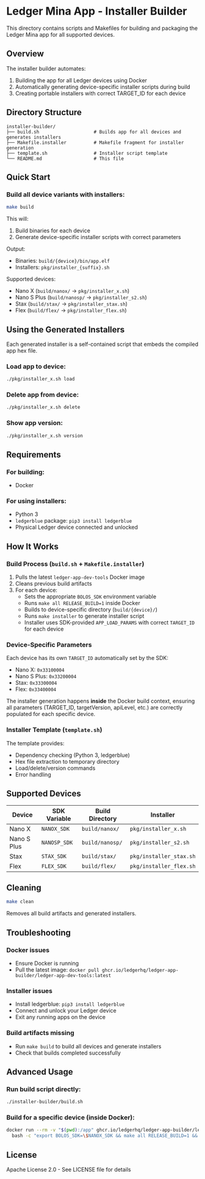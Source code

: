 # Ledger Mina App - Installer Builder

This directory contains scripts and Makefiles for building and packaging the Ledger Mina app for all supported devices.

## Overview

The installer builder automates:
1. Building the app for all Ledger devices using Docker
2. Automatically generating device-specific installer scripts during build
3. Creating portable installers with correct TARGET_ID for each device

## Directory Structure

```
installer-builder/
├── build.sh                    # Builds app for all devices and generates installers
├── Makefile.installer          # Makefile fragment for installer generation
├── template.sh                 # Installer script template
└── README.md                   # This file
```

## Quick Start

### Build all device variants with installers:
```bash
make build
```

This will:
1. Build binaries for each device
2. Generate device-specific installer scripts with correct parameters

Output:
- Binaries: `build/{device}/bin/app.elf`
- Installers: `pkg/installer_{suffix}.sh`

Supported devices:
- Nano X (`build/nanox/` → `pkg/installer_x.sh`)
- Nano S Plus (`build/nanosp/` → `pkg/installer_s2.sh`)
- Stax (`build/stax/` → `pkg/installer_stax.sh`)
- Flex (`build/flex/` → `pkg/installer_flex.sh`)

## Using the Generated Installers

Each generated installer is a self-contained script that embeds the compiled app hex file.

### Load app to device:
```bash
./pkg/installer_x.sh load
```

### Delete app from device:
```bash
./pkg/installer_x.sh delete
```

### Show app version:
```bash
./pkg/installer_x.sh version
```

## Requirements

### For building:
- Docker

### For using installers:
- Python 3
- `ledgerblue` package: `pip3 install ledgerblue`
- Physical Ledger device connected and unlocked

## How It Works

### Build Process (`build.sh` + `Makefile.installer`)

1. Pulls the latest `ledger-app-dev-tools` Docker image
2. Cleans previous build artifacts
3. For each device:
   - Sets the appropriate `BOLOS_SDK` environment variable
   - Runs `make all RELEASE_BUILD=1` inside Docker
   - Builds to device-specific directory (`build/{device}/`)
   - Runs `make installer` to generate installer script
   - Installer uses SDK-provided `APP_LOAD_PARAMS` with correct `TARGET_ID` for each device

### Device-Specific Parameters

Each device has its own `TARGET_ID` automatically set by the SDK:
- Nano X: `0x33100004`
- Nano S Plus: `0x33200004`
- Stax: `0x33300004`
- Flex: `0x33400004`

The installer generation happens **inside** the Docker build context, ensuring all parameters (TARGET_ID, targetVersion, apiLevel, etc.) are correctly populated for each specific device.

### Installer Template (`template.sh`)

The template provides:
- Dependency checking (Python 3, ledgerblue)
- Hex file extraction to temporary directory
- Load/delete/version commands
- Error handling

## Supported Devices

| Device | SDK Variable | Build Directory | Installer |
|--------|-------------|-----------------|-----------|
| Nano X | `NANOX_SDK` | `build/nanox/` | `pkg/installer_x.sh` |
| Nano S Plus | `NANOSP_SDK` | `build/nanosp/` | `pkg/installer_s2.sh` |
| Stax | `STAX_SDK` | `build/stax/` | `pkg/installer_stax.sh` |
| Flex | `FLEX_SDK` | `build/flex/` | `pkg/installer_flex.sh` |

## Cleaning

```bash
make clean
```

Removes all build artifacts and generated installers.

## Troubleshooting

### Docker issues
- Ensure Docker is running
- Pull the latest image: `docker pull ghcr.io/ledgerhq/ledger-app-builder/ledger-app-dev-tools:latest`

### Installer issues
- Install ledgerblue: `pip3 install ledgerblue`
- Connect and unlock your Ledger device
- Exit any running apps on the device

### Build artifacts missing
- Run `make build` to build all devices and generate installers
- Check that builds completed successfully

## Advanced Usage

### Run build script directly:

```bash
./installer-builder/build.sh
```

### Build for a specific device (inside Docker):

```bash
docker run --rm -v "$(pwd):/app" ghcr.io/ledgerhq/ledger-app-builder/ledger-app-dev-tools:latest \
  bash -c "export BOLOS_SDK=\$NANOX_SDK && make all RELEASE_BUILD=1 && make installer"
```

## License

Apache License 2.0 - See LICENSE file for details
